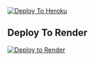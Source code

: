 [![Deploy To Heroku](https://www.herokucdn.com/deploy/button.svg)](https://heroku.com/deploy?template=https://github.com/nitinyadav798906/Raftaar-Extractor)
                     
## Deploy To Render

[![Deploy to Render](https://render.com/images/deploy-to-render-button.svg)](https://render.com/deploy?repo=https://github.com/nitinyadav798906/Raftaar-Extractor)
